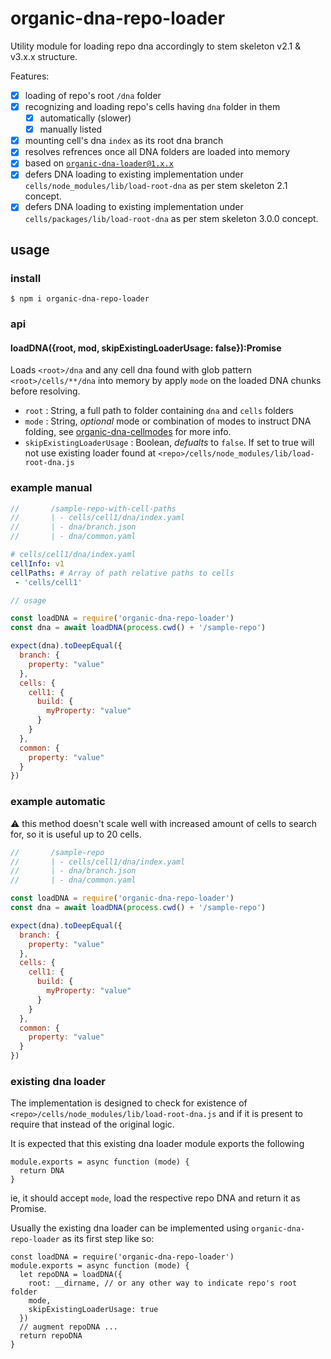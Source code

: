 # organic-dna-repo-loader

Utility module for loading repo dna accordingly to stem skeleton v2.1 & v3.x.x structure.

Features:


- [x] loading of repo's root `/dna` folder
- [x] recognizing and loading repo's cells having `dna` folder in them
  - [x] automatically (slower)
  - [x] manually listed
- [x] mounting cell's dna `index` as its root dna branch
- [x] resolves refrences once all DNA folders are loaded into memory
- [x] based on [`organic-dna-loader@1.x.x`](https://github.com/node-organic/organic-dna-loader)
- [x] defers DNA loading to existing implementation under `cells/node_modules/lib/load-root-dna` as per stem skeleton 2.1 concept.
- [x] defers DNA loading to existing implementation under `cells/packages/lib/load-root-dna` as per stem skeleton 3.0.0 concept.

## usage

### install

```
$ npm i organic-dna-repo-loader
```

### api

#### loadDNA({root, mod, skipExistingLoaderUsage: false}):Promise<DNA>

Loads `<root>/dna` and any cell dna found with glob pattern `<root>/cells/**/dna` into memory by apply `mode` on the loaded DNA chunks before resolving.

* `root` : String, a full path to folder containing `dna` and `cells` folders
* `mode` : String, *optional* mode or combination of modes to instruct DNA folding, see [organic-dna-cellmodes](https://github.com/node-organic/organic-dna-cellmodes) for more info.
* `skipExistingLoaderUsage` : Boolean, *defualts* to `false`. If set to true will not use existing loader found at `<repo>/cells/node_modules/lib/load-root-dna.js`

### example manual

```js
//       /sample-repo-with-cell-paths
//       | - cells/cell1/dna/index.yaml
//       | - dna/branch.json
//       | - dna/common.yaml
```

```yaml
# cells/cell1/dna/index.yaml
cellInfo: v1
cellPaths: # Array of path relative paths to cells
 - 'cells/cell1' 
```

```js
// usage 

const loadDNA = require('organic-dna-repo-loader')
const dna = await loadDNA(process.cwd() + '/sample-repo')

expect(dna).toDeepEqual({
  branch: {
    property: "value"
  },
  cells: {
    cell1: {
      build: {
        myProperty: "value"
      }
    }
  },
  common: {
    property: "value"
  }
})
```

### example automatic

:warning: this method doesn't scale well with increased amount of cells to search for, so it is useful up to 20 cells.

```js
//       /sample-repo
//       | - cells/cell1/dna/index.yaml
//       | - dna/branch.json
//       | - dna/common.yaml

const loadDNA = require('organic-dna-repo-loader')
const dna = await loadDNA(process.cwd() + '/sample-repo')

expect(dna).toDeepEqual({
  branch: {
    property: "value"
  },
  cells: {
    cell1: {
      build: {
        myProperty: "value"
      }
    }
  },
  common: {
    property: "value"
  }
})
```

### existing dna loader

The implementation is designed to check for existence of `<repo>/cells/node_modules/lib/load-root-dna.js` and if it is present to require that instead of the original logic.

It is expected that this existing dna loader module exports the following 

```
module.exports = async function (mode) {
  return DNA
}
```

ie, it should accept `mode`, load the respective repo DNA and return it as Promise.

Usually the existing dna loader can be implemented using `organic-dna-repo-loader` as its first step like so:

```
const loadDNA = require('organic-dna-repo-loader')
module.exports = async function (mode) {
  let repoDNA = loadDNA({
    root: __dirname, // or any other way to indicate repo's root folder
    mode,
    skipExistingLoaderUsage: true
  })
  // augment repoDNA ...
  return repoDNA
}
```
